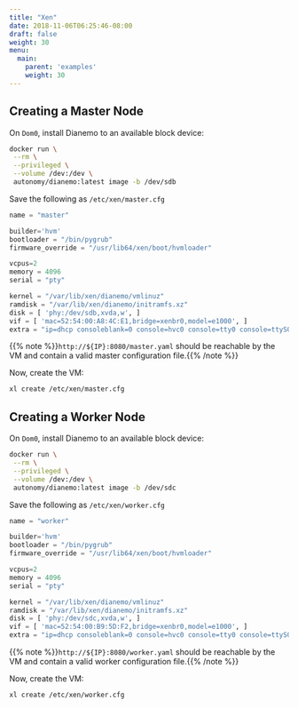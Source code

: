 ```yaml
---
title: "Xen"
date: 2018-11-06T06:25:46-08:00
draft: false
weight: 30
menu:
  main:
    parent: 'examples'
    weight: 30
---
```


## Creating a Master Node

On `Dom0`, install Dianemo to an available block device:

```bash
docker run \
 --rm \
 --privileged \
 --volume /dev:/dev \
 autonomy/dianemo:latest image -b /dev/sdb
```

Save the following as `/etc/xen/master.cfg`

```python
name = "master"

builder='hvm'
bootloader = "/bin/pygrub"
firmware_override = "/usr/lib64/xen/boot/hvmloader"

vcpus=2
memory = 4096
serial = "pty"

kernel = "/var/lib/xen/dianemo/vmlinuz"
ramdisk = "/var/lib/xen/dianemo/initramfs.xz"
disk = [ 'phy:/dev/sdb,xvda,w', ]
vif = [ 'mac=52:54:00:A8:4C:E1,bridge=xenbr0,model=e1000', ]
extra = "ip=dhcp consoleblank=0 console=hvc0 console=tty0 console=ttyS0,9600 dianemo.autonomy.io/platform=bare-metal dianemo.autonomy.io/userdata=http://${IP}:8080/master.yaml"
```

{{% note %}}`http://${IP}:8080/master.yaml` should be reachable by the VM and contain a valid master configuration file.{{% /note %}}

Now, create the VM:

```bash
xl create /etc/xen/master.cfg
```

## Creating a Worker Node

On `Dom0`, install Dianemo to an available block device:

```bash
docker run \
 --rm \
 --privileged \
 --volume /dev:/dev \
 autonomy/dianemo:latest image -b /dev/sdc
```

Save the following as `/etc/xen/worker.cfg`

```python
name = "worker"

builder='hvm'
bootloader = "/bin/pygrub"
firmware_override = "/usr/lib64/xen/boot/hvmloader"

vcpus=2
memory = 4096
serial = "pty"

kernel = "/var/lib/xen/dianemo/vmlinuz"
ramdisk = "/var/lib/xen/dianemo/initramfs.xz"
disk = [ 'phy:/dev/sdc,xvda,w', ]
vif = [ 'mac=52:54:00:B9:5D:F2,bridge=xenbr0,model=e1000', ]
extra = "ip=dhcp consoleblank=0 console=hvc0 console=tty0 console=ttyS0,9600 dianemo.autonomy.io/platform=bare-metal dianemo.autonomy.io/userdata=http://${IP}:8080/worker.yaml"
```

{{% note %}}`http://${IP}:8080/worker.yaml` should be reachable by the VM and contain a valid worker configuration file.{{% /note %}}

Now, create the VM:

```bash
xl create /etc/xen/worker.cfg
```
